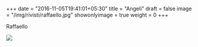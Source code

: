 +++
date = "2016-11-05T19:41:01+05:30"
title = "Angeli"
draft = false
image = "/img/rivisti/raffaello.jpg"
showonlyimage = true
weight = 0
+++

Raffaello

<!--more-->

![](/img/rivisti/raffaello.jpg)
